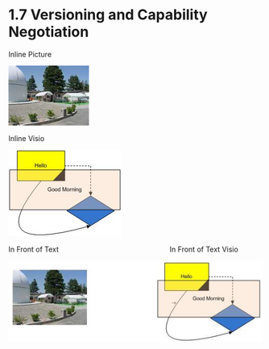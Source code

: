 <html dir="LTR" xmlns:mshelp="http://msdn.microsoft.com/mshelp" xmlns:ddue="http://ddue.schemas.microsoft.com/authoring/2003/5" xmlns:xlink="http://www.w3.org/1999/xlink" xmlns:tool="http://www.microsoft.com/tooltip">
 <body>
 <div id="header">
 <h1 class="heading">1.7 Versioning and Capability Negotiation</h1>
 </div>
 <div id="mainSection">
 <div id="mainBody">
 <div id="allHistory" class="saveHistory"></div>
 <div id="sectionSection0" class="section" name="collapseableSection">
 

<p>Inline Picture </p>

<p><img id="Picture 1" src="MS-CANARYBLOCK_files/image006.png" alt="Inline picture of domes and storage sheds" title="Inline picture of domes and storage sheds"></p>

<p>Inline Visio</p>

<p><img id="Picture 9" src="MS-CANARYBLOCK_files/image007.png"></p>

<p>In Front of
Text                                                        In Front of Text
Visio</p>

<p><img id="Picture 10" src="MS-CANARYBLOCK_files/image008.png"></p>


 </div>
 </div>
 </div>
 </body>
</html>